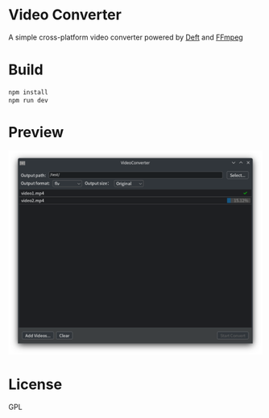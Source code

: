 # Video Converter

A simple cross-platform video converter powered by [Deft](https://github.com/deft-ui/deft) and [FFmpeg](https://ffmpeg.org/)

# Build

```
npm install
npm run dev
```

# Preview

<img src="https://github.com/kasonyang/video-converter/blob/main/preview.png?raw=true" width="800" />

# License

GPL